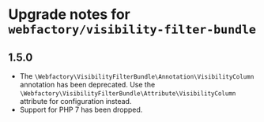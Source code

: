 # Upgrade notes for `webfactory/visibility-filter-bundle`

## 1.5.0

* The `\Webfactory\VisibilityFilterBundle\Annotation\VisibilityColumn` annotation has been deprecated. Use the
  `\Webfactory\VisibilityFilterBundle\Attribute\VisibilityColumn` attribute for configuration instead.
* Support for PHP 7 has been dropped.